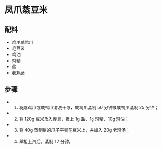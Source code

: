 # 凤爪蒸豆米

## 配料
- 鸡爪或鸭爪
- 毛豆米
- 鸡油
- 鸡精
- 盐
- [老鸡汤](/汤/老鸡汤.md)

## 步骤
- 1. 将咸鸡爪或咸鸭爪清洗干净，咸鸡爪蒸制 50 分钟或咸鸭爪蒸制 25 分钟；
- 2. 将 120g 豆米放入餐具，撒上 1g 盐、1g 鸡精、10g 鸡油；
- 3. 将 40g 蒸制后的爪子平铺在豆米上，并加入 20g 老鸡汤；
- 4. 蒸柜上汽后，蒸制 12 分钟。
